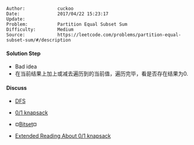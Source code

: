 
    Author:            cuckoo
    Date:              2017/04/22 15:23:17
    Update:            
    Problem:           Partition Equal Subset Sum
    Difficulty:        Medium
    Source:            https://leetcode.com/problems/partition-equal-subset-sum/#/description

#### Solution Step
 - Bad idea 
 - 在当前结果上加上或减去遍历到的当前值，遍历完毕，看是否存在结果为0.

#### Discuss
- [DFS](https://discuss.leetcode.com/topic/62285/concise-c-solution-summary-with-dfs-dp-bit)
- [0/1 knapsack](https://discuss.leetcode.com/topic/67539/0-1-knapsack-detailed-explanation)
- &curren;[Bitset](https://discuss.leetcode.com/topic/62334/simple-c-4-line-solution-using-a-bitset)&curren;

- [Extended Reading About 0/1 knapsack](http://love-oriented.com/pack/)
